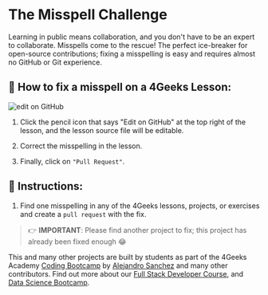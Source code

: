 <!-- hide -->
# The Misspell Challenge 
<!-- endhide -->

Learning in public means collaboration, and you don't have to be an expert to collaborate. Misspells come to the rescue! The perfect ice-breaker for open-source contributions; fixing a misspelling is easy and requires almost no GitHub or Git experience.

## 🔷 How to fix a misspell on a 4Geeks Lesson:  

![edit on GitHub](https://github.com/breatheco-de/the-misspell-challenge/blob/master/assets/github-logo2.png?raw=true)

1. Click the pencil icon that says "Edit on GitHub" at the top right of the lesson, and the lesson source file will be editable. 

2. Correct the misspelling in the lesson.

3. Finally, click on `"Pull Request"`.

## 📝 Instructions:

1. Find one misspelling in any of the 4Geeks lessons, projects, or exercises and create a `pull request` with the fix.

> 👉 **IMPORTANT**: Please find another project to fix; this project has already been fixed enough 😂

This and many other projects are built by students as part of the 4Geeks Academy [Coding Bootcamp](https://4geeksacademy.com/us/coding-bootcamp) by [Alejandro Sanchez](https://twitter.com/alesanchezr) and many other contributors. Find out more about our [Full Stack Developer Course](https://4geeksacademy.com/us/coding-bootcamps/part-time-full-stack-developer), and [Data Science Bootcamp](https://4geeksacademy.com/us/coding-bootcamps/datascience-machine-learning).




